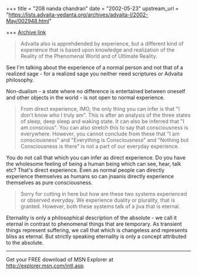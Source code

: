 +++
title = "208 nanda chandran"
date = "2002-05-23"
upstream_url = "https://lists.advaita-vedanta.org/archives/advaita-l/2002-May/002948.html"

+++
[Archive link](https://lists.advaita-vedanta.org/archives/advaita-l/2002-May/002948.html)

>Advaita also is apprehdended by experience, but a different kind of
>experience that is based upon knowledge and realization of the Reality of
>the Phenomenal World and of Ultimate Reality.

See I'm talking about the experience of a normal person and not that of a
realized sage - for a realized sage you neither need scriptures or Advaita
philosophy.

Non-dualism - a state where no difference is entertained between oneself and
other objects in the world - is not open to normal experience.

>From direct experience, IMO, the only thing you can infer is that "I don't
>know who I truly am". This is after an analysis of the three states of
>sleep, deep sleep and waking state. It can also be inferred that "I am
>conscious". You can also stretch this to say that consciousness is
>everywhere. However, you cannot conclude from these that "I am
>consciousness" and "Everything is Consciousness" and "Nothing but
>Consciousness is there" is not a part of our everyday experience.

You do not call that which you can infer as direct experience. Do you have
the wholesome feeling of being a human being which can see, hear, talk etc?
That's direct experience. Even as normal people can directly experience
themselves as humans so can jnaanis directly experience themselves as pure
consciousness.

>Sorry for cutting in here but how are these two systems experienced or
>observed everyday. We experience duality or plurality, that is granted.
>However, both these systems talk of a jiva that is eternal.

Eternality is only a philosophical description of the absolute - we call it
eternal in contrast to phenomenal things that are temporary. As transient
things represent suffering, we call that which is changeless and represents
bliss as eternal. But strictly speaking eternality is only a concept
attributed to the absolute.

_________________________________________________________________
Get your FREE download of MSN Explorer at http://explorer.msn.com/intl.asp.

